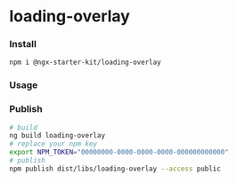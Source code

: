 # loading-overlay

### Install

```bash
npm i @ngx-starter-kit/loading-overlay
```

### Usage

### Publish

```bash
# build
ng build loading-overlay
# replace your npm key
export NPM_TOKEN="00000000-0000-0000-0000-000000000000"
# publish
npm publish dist/libs/loading-overlay --access public
```
